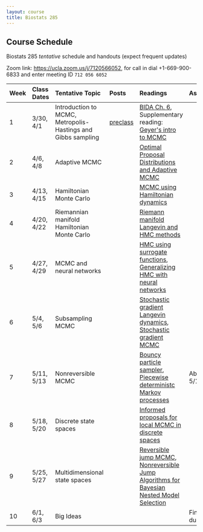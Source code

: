 ```yaml
---
layout: course
title: Biostats 285
---
```


## Course Schedule

Biostats 285 _tentative_ schedule and handouts (expect frequent updates)

Zoom link: <https://ucla.zoom.us/j/7120566052>, for call in dial +1-669-900-6833 and enter meeting ID `712 056 6052`

| Week | Class Dates | Tentative Topic | Posts | Readings | Assignments
|:-----------|:-----------|:------------|:------------|:------------|:------------|
|  1 | 3/30, 4/1   | Introduction to MCMC, Metropolis-Hastings and Gibbs sampling | [preclass](https://ucla-biostats-285.github.io/biostats285spring2021/preclass.html) | [BIDA Ch. 6](https://ucla-biostats-285.github.io/biostats285spring2021/reading/BIDA.pdf), Supplementary reading: [Geyer's intro to MCMC](https://ucla-biostats-285.github.io/biostats285spring2021/reading/GeyerIntro.pdf)
|  2 | 4/6, 4/8 | Adaptive MCMC | | [Optimal Proposal Distributions and Adaptive MCMC](https://ucla-biostats-285.github.io/biostats285spring2021/reading/AdaptiveMCMC.pdf)
|  3 | 4/13, 4/15 | Hamiltonian Monte Carlo | | [MCMC using Hamiltonian dynamics](https://ucla-biostats-285.github.io/biostats285spring2021/reading/Neal2011.pdf)
|  4 | 4/20, 4/22 | Riemannian manifold Hamiltonian Monte Carlo | | [Riemann manifold Langevin and HMC methods](https://ucla-biostats-285.github.io/biostats285spring2021/reading/RMHMC.pdf)
|  5 | 4/27, 4/29   | MCMC and neural networks | | [HMC using surrogate functions](https://ucla-biostats-285.github.io/biostats285spring2021/reading/Zhang2017.pdf), [Generalizing HMC with neural networks](https://ucla-biostats-285.github.io/biostats285spring2021/reading/Levy2018.pdf)
|  6 | 5/4, 5/6  | Subsampling MCMC | | [Stochastic gradient Langevin dynamics](https://ucla-biostats-285.github.io/biostats285spring2021/reading/WellingTeh2011.pdf), [Stochastic gradient MCMC](https://ucla-biostats-285.github.io/biostats285spring2021/reading/sgMCMC.pdf)
|  7 | 5/11, 5/13 | Nonreversible MCMC | | [Bouncy particle sampler](https://ucla-biostats-285.github.io/biostats285spring2021/reading/BPS.pdf),  [Piecewise deterministc Markov processes](https://ucla-biostats-285.github.io/biostats285spring2021/reading/piecewiseDeterministic.pdf)| Abstract, due 5/13
|  8 | 5/18, 5/20 | Discrete state spaces | | [Informed proposals for local MCMC in discrete spaces](https://ucla-biostats-285.github.io/biostats285spring2021/reading/zanella2020.pdf) |
|  9 | 5/25, 5/27   | Multidimensional state spaces | |[Reversible jump MCMC](https://ucla-biostats-285.github.io/biostats285spring2021/reading/reversibleJump.pdf), [Nonreversible Jump Algorithms for Bayesian Nested Model Selection](https://ucla-biostats-285.github.io/biostats285spring2021/reading/nonreversibleJump.pdf)
| 10 | 6/1, 6/3  | Big Ideas | | |Final project, due 6/3
